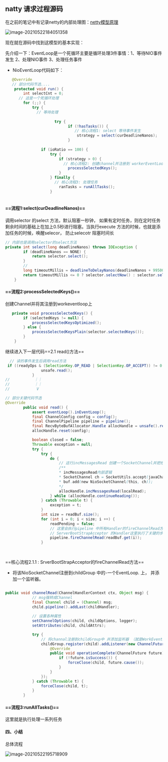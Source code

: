 ## natty 请求过程源码

在之前的笔记中有记录netty的内部处理图：[netty模型原理](https://blog.csdn.net/weixin_43732955/article/details/116566672)

![image-20210522184051358](https://gitee.com/liuzihao169/pic/raw/master/image/20210522184055.png)



现在就在源码中找到这模型的基本实现：

先介绍一下：EventLoop是一个死循环主要是循环处理3件事情：1、等待NIO事件发生  2、处理NIO事件  3、处理任务事件

- NioEventLoop代码如下：

```java
   @Override
   // 部分代码节选....
    protected void run() {
        int selectCnt = 0;
      // 这是一个死循环处理
        for (;;) {
            try {
              // 等待处理
              
                      try {
                            if (!hasTasks()) {
                               // 核心流程1: select 等待事件发生
                                strategy = select(curDeadlineNanos);
                            }
                       
                if (ioRatio == 100) {
                    try {
                        if (strategy > 0) {
                          // 核心流程2: 创建channel并注册到 workerEventLoop当中
                            processSelectedKeys();
                        }
                    } finally {
                      // 核心流程3: 处理任务
                        ranTasks = runAllTasks();
                    }
                
```

#### ==流程1:select(curDeadlineNanos)==

 调用selector 的select 方法，默认阻塞一秒钟， 如果有定时任务，则在定时任务剩余时间的基础上在加上0.5秒进行阻塞。当执行execute 方法的时候，也就是添加任务的时候，唤醒selecor， 防止selecotr 阻塞时间长

```java
// 内部也是调用selector的select方法 
private int select(long deadlineNanos) throws IOException {
        if (deadlineNanos == NONE) {
            return selector.select();
        }
        // 
        long timeoutMillis = deadlineToDelayNanos(deadlineNanos + 995000L) / 1000000L;
        return timeoutMillis <= 0 ? selector.selectNow() : selector.select(timeoutMillis);
    }
```

#### ==流程2:processSelectedKeys()==

创建Channel并将其注册到workeventloop上

```java
   private void processSelectedKeys() {
        if (selectedKeys != null) {
            processSelectedKeysOptimized();
        } else {
            processSelectedKeysPlain(selector.selectedKeys());
        }
    }
```

继续进入下一层代码==2.1 read()方法==

```java
  // 读的事件发生后调用read方法
 if ((readyOps & (SelectionKey.OP_READ | SelectionKey.OP_ACCEPT)) != 0 || readyOps == 0) {
                unsafe.read();
            }
//           ｜｜
//           ｜｜
//            V

// 部分关键代码节选
@Override
        public void read() {
            assert eventLoop().inEventLoop();
            final ChannelConfig config = config();
            final ChannelPipeline pipeline = pipeline();
            final RecvByteBufAllocator.Handle allocHandle = unsafe().recvBufAllocHandle();
            allocHandle.reset(config);

            boolean closed = false;
            Throwable exception = null;
            try {
                try {
                    do {
                        // 这行incMessagesRead 创建一个SocketChannel并把他包装成一个NioSocketChannel 放到localRead容器当中
                        /**
                        * incMessagesRead内部逻辑
                        * SocketChannel ch = SocketUtils.accept(javaChannel());
                        * buf.add(new NioSocketChannel(this, ch));
                        */
                        allocHandle.incMessagesRead(localRead);
                    } while (allocHandle.continueReading());
                } catch (Throwable t) {
                    exception = t;
                }
                int size = readBuf.size();
                for (int i = 0; i < size; i ++) {
                    readPending = false;
                    // 这里会执行pipeline 中所有Handler的fireChannelRead方法 其中有一个
                    // ServerBootStrapAcceptor 的Handler这里执行了关键的步骤
                    pipeline.fireChannelRead(readBuf.get(i));
                }
              
               
```

==核心流程2.1.1 : SrverBootStrapAcceptor的fireChannelRead方法== 

- 将该NioSocketChannel注册到childGroup 中的-一个EventLoop. 上， 并添加一个监听器。

```java

public void channelRead(ChannelHandlerContext ctx, Object msg) {
            // msg强转成Channel 
            final Channel child = (Channel) msg;
            child.pipeline().addLast(childHandler);
						
  	        // 设置各种属性
            setChannelOptions(child, childOptions, logger);
            setAttributes(child, childAttrs);

            try {
                // 将channal注册到childGroup中 并添加监听器 （就是WorkEventLoop）
                childGroup.register(child).addListener(new ChannelFutureListener() {
                    @Override
                    public void operationComplete(ChannelFuture future) throws Exception {
                        if (!future.isSuccess()) {
                            forceClose(child, future.cause());
                        }
                    }
                });
            } catch (Throwable t) {
                forceClose(child, t);
            }
        }

```

#### ==流程3:runAllTasks()==

这里就是执行处理一系列任务

#### 四、小结

总体流程

![image-20210522195718909](https://gitee.com/liuzihao169/pic/raw/master/image/20210522195720.png)





